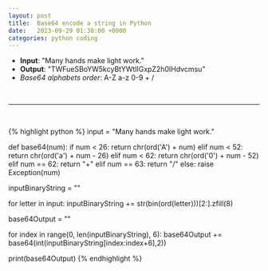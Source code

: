 ```yaml
---
layout: post
title:  Base64 encode a string in Python
date:   2023-09-29 01:38:00 +0000
categories: python coding
---
```

- **Input**: "Many hands make light work."
- **Output**: "TWFueSBoYW5kcyBtYWtlIGxpZ2h0IHdvcmsu"
- *Base64 alphabets order*: A-Z a-z 0-9 + /
<p>&nbsp;</p><hr/><p>&nbsp;</p>

{% highlight python %}
input = "Many hands make light work."

def base64(num):
    if num < 26:
        return chr(ord('A') + num)
    elif num < 52:
        return chr(ord('a') + num - 26)
    elif num < 62:
        return chr(ord('0') + num - 52)
    elif num == 62:
        return "+"
    elif num == 63:
        return "/"
    else:
        raise Exception(num)


inputBinaryString = ""

for letter in input:
    inputBinaryString += str(bin(ord(letter)))[2:].zfill(8)


base64Output = ""

for index in range(0, len(inputBinaryString), 6):
    base64Output += base64(int(inputBinaryString[index:index+6],2))

print(base64Output)
{% endhighlight %}